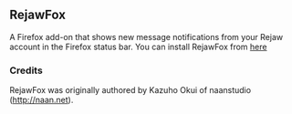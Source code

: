## RejawFox
A Firefox add-on that shows new message notifications from your Rejaw account in the Firefox status bar. You can install RejawFox from [here](https://addons.mozilla.org/en-US/firefox/addon/10764)

### Credits
RejawFox was originally authored by Kazuho Okui of naanstudio (http://naan.net).
